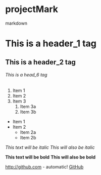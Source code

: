 # projectMark
markdown

# This is a header_1 tag
## This is a header_2 tag
###### This is a head_6 tag

1. Item 1
1. Item 2
1. Item 3
   1. Item 3a
   1. Item 3b

* Item 1
* Item 2
  * Item 2a
  * Item 2b

*This text will be italic*
_This will also be italic_

**This text will be bold**
__This will also be bold__


http://github.com - automatic!
[GitHub](http://github.com)

